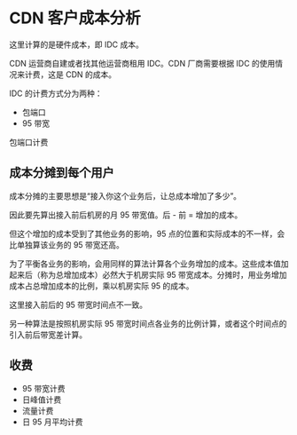 # CDN 客户成本分析


这里计算的是硬件成本，即 IDC 成本。

CDN 运营商自建或者找其他运营商租用 IDC。CDN 厂商需要根据 IDC 的使用情况来计费，这是 CDN 的成本。

IDC 的计费方式分为两种：
- 包端口
- 95 带宽

包端口计费

## 成本分摊到每个用户

成本分摊的主要思想是“接入你这个业务后，让总成本增加了多少”。

因此要先算出接入前后机房的月 95 带宽值。后 - 前 = 增加的成本。  

但这个增加的成本受到了其他业务的影响，95 点的位置和实际成本的不一样，会比单独算该业务的 95 带宽还高。

为了平衡各业务的影响，会用同样的算法计算各个业务增加的成本。这些成本值加起来后（称为总增加成本）必然大于机房实际 95 带宽成本。分摊时，用业务增加成本占总增加成本的比例，乘以机房实际 95 的成本。

这里接入前后的 95 带宽时间点不一致。

另一种算法是按照机房实际 95 带宽时间点各业务的比例计算，或者这个时间点的引入前后带宽差计算。



## 收费

- 95 带宽计费
- 日峰值计费
- 流量计费
- 日 95 月平均计费

